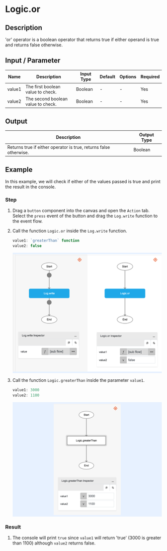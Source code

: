 # Logic.or

## Description

'or' operator is a boolean operator that returns true if either operand is true and returns false otherwise. 

## Input / Parameter

| Name | Description | Input Type | Default | Options | Required |
| ------ | ------ | ------ | ------ | ------ | ------ |
| value1 | The first boolean value to check. | Boolean | - | - | Yes |
| value2 | The second boolean value to check. | Boolean | - | - | Yes |

## Output

| Description | Output Type |
| ------ | ------ |
| Returns true if either operator is true, returns false otherwise. | Boolean |

## Example

In this example, we will check if either of the values passed is true and print the result in the console.

### Step

1. Drag a `button` component into the canvas and open the `Action` tab. Select the `press` event of the button and drag the `Log.write` function to the event flow.
2. Call the function `Logic.or` inside the `Log.write` function.

    ```js
    value1: `greaterThan` function
    value2: false
    ```
    <div style="display:flex; align-items:center; justify-content:center; background-color: #E7F1FF;">
        <img src="./or-step-1.png"
        style="width: 100%; padding: 5px;"/>
    </div>

3. Call the function `Logic.greaterThan` inside the parameter `value1`.

    ```js
    value1: 3000
    value2: 1100
    ```
    <div style="display:flex; align-items:center; justify-content:center; background-color: #E7F1FF;">
        <img src="./or-step-2.png"
        style="width: 45%; padding: 5px;"/>
    </div>

### Result

1. The console will print `true` since `value1` will return 'true' (3000 is greater than 1100) although `value2` returns false.